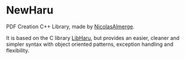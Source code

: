 # NewHaru

PDF Creation C++ Library, made by [NicolasAlmerge](https://github.com/NicolasAlmerge).

It is based on the C library [LibHaru](https://github.com/libharu/libharu), but provides an easier, cleaner and simpler syntax with object oriented patterns, exception handling and flexibility.
